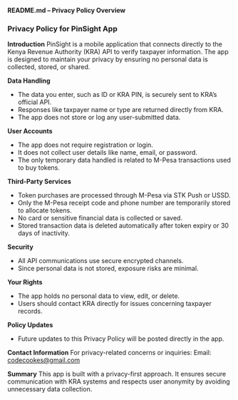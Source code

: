 **README.md – Privacy Policy Overview**

### Privacy Policy for PinSight App

**Introduction**
PinSight is a mobile application that connects directly to the Kenya Revenue Authority (KRA) API to verify taxpayer information. The app is designed to maintain your privacy by ensuring no personal data is collected, stored, or shared.

**Data Handling**

* The data you enter, such as ID or KRA PIN, is securely sent to KRA’s official API.
* Responses like taxpayer name or type are returned directly from KRA.
* The app does not store or log any user-submitted data.

**User Accounts**

* The app does not require registration or login.
* It does not collect user details like name, email, or password.
* The only temporary data handled is related to M-Pesa transactions used to buy tokens.

**Third-Party Services**

* Token purchases are processed through M-Pesa via STK Push or USSD.
* Only the M-Pesa receipt code and phone number are temporarily stored to allocate tokens.
* No card or sensitive financial data is collected or saved.
* Stored transaction data is deleted automatically after token expiry or 30 days of inactivity.

**Security**

* All API communications use secure encrypted channels.
* Since personal data is not stored, exposure risks are minimal.

**Your Rights**

* The app holds no personal data to view, edit, or delete.
* Users should contact KRA directly for issues concerning taxpayer records.

**Policy Updates**

* Future updates to this Privacy Policy will be posted directly in the app.

**Contact Information**
For privacy-related concerns or inquiries:
Email: [codecookes@gmail.com](mailto:codecookes@gmail.com)

**Summary**
This app is built with a privacy-first approach. It ensures secure communication with KRA systems and respects user anonymity by avoiding unnecessary data collection.
